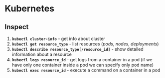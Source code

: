 # Kubernetes

## Inspect
1. **`kubectl cluster-info`** - get info about cluster
1. **`kubectl get resource_type`** - list resources (_pods_, _nodes_, _deployments_)
1. **`kubectl describe resource_type[/resource_id]`** - show detailed information about a resource
1. **`kubectl logs resource_id`** - get logs from a container in a pod (if we have only one container inside a pod we can specify only pod name)
1. **`kubectl exec resource_id`** - execute a command on a container in a pod
